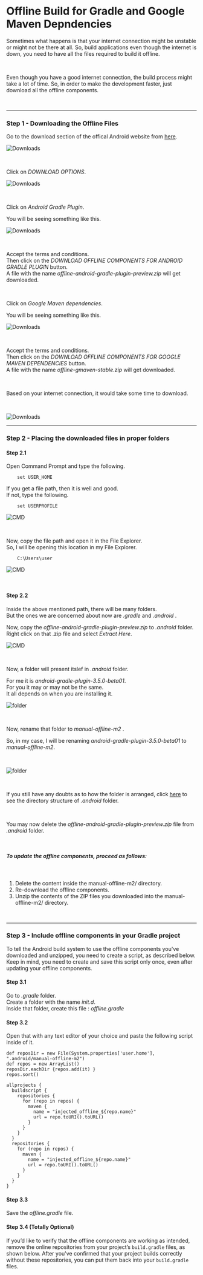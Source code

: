 # Offline Build for Gradle and Google Maven Depndencies

Sometimes what happens is that your internet connection might be unstable or might not be there 
at all. So, build applications even though the internet is down, you need to have all the files 
required to build it offline. 

<br>

Even though you have a good internet connection, the build process might take a lot of time. So,
in order to make the development faster, just download all the offline components. 

<br>

<hr>

### Step 1 - Downloading the Offline Files

Go to the download section of the offical Android website from [here](https://developer.android.com/studio).

![Downloads](img/01.png)

<br>

Click on *DOWNLOAD OPTIONS*.

![Downloads](img/02.png)

<br>

Click on _Android Gradle Plugin_.<br>

You will be seeing something like this.<br>

![Downloads](img/03.png)

<br>

Accept the terms and conditions.<br>
Then click on the _DOWNLOAD OFFLINE COMPONENTS FOR ANDROID GRADLE PLUGIN_ button. <br>
A file with the name _offline-android-gradle-plugin-preview.zip_ will get downloaded. <br>

<br>

Click on _Google Maven dependencies_.<br>

You will be seeing something like this.<br>

![Downloads](img/04.png)

<br>

Accept the terms and conditions. <br>
Then click on the _DOWNLOAD OFFLINE COMPONENTS FOR GOOGLE MAVEN DEPENDENCIES_ button. <br>
A file with the name _offline-gmaven-stable.zip_ will get downloaded. <br>

<br>

Based on your internet connection, it would take some time to download. 

<br>

![Downloads](img/05.png)

<hr>

### Step 2 - Placing the downloaded files in proper folders

#### Step 2.1

Open Command Prompt and type the following. <br>

        set USER_HOME

If you get a file path, then it is well and good. <br>
If not, type the following. <br>

        set USERPROFILE

![CMD](img/06.png)

<br>

Now, copy the file path and open it in the File Explorer. <br>
So, I will be opening this location in my File Explorer. <br>

        C:\Users\user

![CMD](img/07.png)

<br>

#### Step 2.2

Inside the above mentioned path, there will be many folders.  <br>
But the ones we are concerned about now are *.gradle* and *.android* . <br>

Now, copy the _offline-android-gradle-plugin-preview.zip_ to *.android* folder. <br>
Right click on that .zip file and select _Extract Here_. <br>

![CMD](img/08.png)

<br>

Now, a folder will present itslef in *.android* folder. <br>

For me it is *android-gradle-plugin-3.5.0-beta01*. <br>
For you it may or may not be the same. <br>
It all depends on when you are installing it. <br>

![folder](img/09.png)

<br>

Now, rename that folder to *manual-offline-m2* . <br>

So, in my case, I will be renaming *android-gradle-plugin-3.5.0-beta01* to *manual-offline-m2*.

<br>

![folder](img/10.png)

<br>

If you still have any doubts as to how the folder is arranged, click [here](dot_android.md) to see the directory structure of *.android* folder. <br>

<br>

You may now delete the _offline-android-gradle-plugin-preview.zip_ file from _.android_ folder. 

<br>

##### To update the offline components, proceed as follows: 

<br>

1. Delete the content inside the manual-offline-m2/ directory. <br>
2. Re-download the offline components. <br>
3. Unzip the contents of the ZIP files you downloaded into the manual-offline-m2/ directory.

<br>

<hr>

### Step 3 - Include offline components in your Gradle project

To tell the Android build system to use the offline components you've downloaded and unzipped, you need to create a script, as described below. Keep in mind, you need to create and save this script only once, even after updating your offline components. <br>

#### Step 3.1

Go to *.gradle* folder. <br>
Create a folder with the name *init.d*. <br>
Inside that folder, create this file : _offline.gradle_ <br>


#### Step 3.2

Open that with any text editor of your choice and paste the following script inside of it. <br>

```
def reposDir = new File(System.properties['user.home'], ".android/manual-offline-m2")
def repos = new ArrayList()
reposDir.eachDir {repos.add(it) }
repos.sort()

allprojects {
  buildscript {
    repositories {
      for (repo in repos) {
        maven {
          name = "injected_offline_${repo.name}"
          url = repo.toURI().toURL()
        }
      }
    }
  }
  repositories {
    for (repo in repos) {
      maven {
        name = "injected_offline_${repo.name}"
        url = repo.toURI().toURL()
      }
    }
  }
}
```

#### Step 3.3

Save the _offline.gradle_ file.

#### Step 3.4 (Totally Optional)

If you’d like to verify that the offline components are working as intended, remove the online repositories from your project’s `build.gradle` files, as shown below. After you've confirmed that your project builds correctly without these repositories, you can put them back into your `build.gradle` files.
